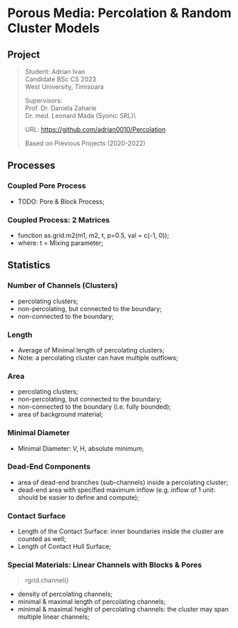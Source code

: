 # Porous Media: Percolation & Random Cluster Models


## Project

> Student: Adrian Ivan\
> Candidate BSc CS 2023\
> West University, Timisoara
>
> Supervisors:\
> Prof. Dr. Daniela Zaharie\
> Dr. med. Leonard Mada (Syonic SRL)\
>
> URL: https://github.com/adrian0010/Percolation
> 
> Based on Previous Projects (2020-2022)


## Processes

### Coupled Pore Process
- TODO: Pore & Block Process;

### Coupled Process: 2 Matrices
- function as.grid.m2(m1, m2, t, p=0.5, val = c(-1, 0));
- where: t = Mixing parameter;


## Statistics

### Number of Channels (Clusters)
- percolating clusters;
- non-percolating, but connected to the boundary;
- non-connected to the boundary;

### Length
- Average of Minimal length of percolating clusters;
- Note: a percolating cluster can have multiple outflows;

### Area
- percolating clusters;
- non-percolating, but connected to the boundary;
- non-connected to the boundary (i.e. fully bounded);
- area of background material;

### Minimal Diameter
- Minimal Diameter: V, H, absolute minimum;

### Dead-End Components
- area of dead-end branches (sub-channels) inside a percolating cluster;
- dead-end area with specified maximum inflow (e.g. inflow of 1 unit: should be easier to define and compute);


### Contact Surface
- Length of the Contact Surface: inner boundaries inside the cluster are counted as well;
- Length of Contact Hull Surface;


### Special Materials: Linear Channels with Blocks & Pores
> rgrid.channel()
- density of percolating channels;
- minimal & maximal length of percolating channels;
- minimal & maximal height of percolating channels: the cluster may span multiple linear channels;

